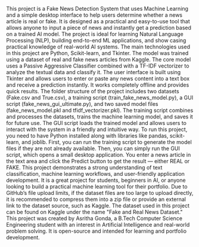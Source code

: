 This project is a Fake News Detection System that uses Machine Learning and a simple desktop interface to help users determine whether a news article is real or fake. It is designed as a practical and easy-to-use 
tool that allows anyone to input a piece of news and instantly get a prediction based on a trained AI model. The project is ideal for learning Natural Language Processing (NLP), building end-to-end ML applications, 
and show casing practical knowledge of real-world AI systems. The main technologies used in this project are Python, Scikit-learn, and Tkinter. The model was trained using a dataset of real and fake news articles 
from Kaggle. The core model uses a Passive Aggressive Classifier combined with a TF-IDF vectorizer to analyze the textual data and classify it. The user interface is built using Tkinter and allows users to enter or 
paste any news content into a text box and receive a prediction instantly. It works completely offline and provides quick results. The folder structure of the project includes two datasets (Fake.csv and True.csv), a 
training script (train_fake_news_model.py), a GUI script (fake_news_gui_ultimate.py), and two saved model files (fake_news_model.pkl and tfidf_vectorizer.pkl). The training script combines and processes the datasets,
trains the machine learning model, and saves it for future use. The GUI script loads the trained model and allows users to interact with the system in a friendly and intuitive way. To run this project, you need to 
have Python installed along with libraries like pandas, scikit-learn, and joblib. First, you can run the training script to generate the model files if they are not already available. Then, you can simply run the GUI
script, which opens a small desktop application. You enter a news article in the text area and click the Predict button to get the result — either REAL or FAKE. This project demonstrates a strong understanding of text 
classification, machine learning workflows, and user-friendly application development. It is a great project for students, beginners in AI, or anyone looking to build a practical machine learning tool for their 
portfolio. Due to GitHub’s file upload limits, if the dataset files are too large to upload directly, it is recommended to compress them into a zip file or provide an external link to the dataset source, such as 
Kaggle. The dataset used in this project can be found on Kaggle under the name "Fake and Real News Dataset." This project was created by Asritha Gonda, a B.Tech Computer Science Engineering student with an interest 
in Artificial Intelligence and real-world problem solving. It is open-source and intended for learning and portfolio development.
